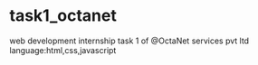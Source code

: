 # task1_octanet
web development internship task 1 of @OctaNet services pvt ltd   language:html,css,javascript
